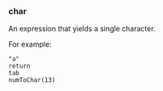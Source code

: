 ### char

An expression that yields a single character. 

For example:

```
"a"
return
tab
numToChar(13)
```

